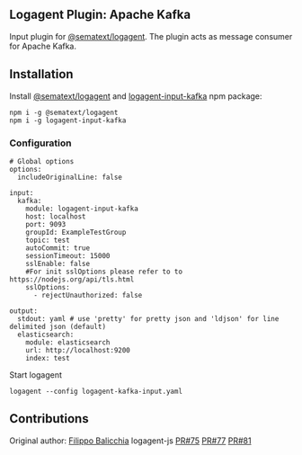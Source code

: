 ## Logagent Plugin: Apache Kafka

Input plugin for [@sematext/logagent](http://sematext.com/logagent/). The plugin acts as message consumer for Apache Kafka.

## Installation 

Install [@sematext/logagent](https://www.npmjs.com/package/@sematext/logagent) and [logagent-input-kafka](https://www.npmjs.com/package/logagent-input-kafka) npm package: 

```
npm i -g @sematext/logagent 
npm i -g logagent-input-kafka
```
 
### Configuration

```
# Global options
options:
  includeOriginalLine: false

input:
  kafka: 
    module: logagent-input-kafka
    host: localhost
    port: 9093
    groupId: ExampleTestGroup
    topic: test
    autoCommit: true
    sessionTimeout: 15000
    sslEnable: false
    #For init sslOptions please refer to to https://nodejs.org/api/tls.html
    sslOptions: 
      - rejectUnauthorized: false
    
output:
  stdout: yaml # use 'pretty' for pretty json and 'ldjson' for line delimited json (default)
  elasticsearch: 
    module: elasticsearch
    url: http://localhost:9200
    index: test

```

Start logagent

```
logagent --config logagent-kafka-input.yaml
```

## Contributions

Original author: [Filippo Balicchia](https://github.com/fbalicchia) logagent-js [PR#75](https://github.com/sematext/logagent-js/pull/75) [PR#77](https://github.com/sematext/logagent-js/pull/77) [PR#81](https://github.com/sematext/logagent-js/pull/81)

